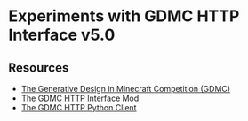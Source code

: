 # Experiments with GDMC HTTP Interface v5.0

## Resources
- [The Generative Design in Minecraft Competition (GDMC)](https://gendesignmc.engineering.nyu.edu/)
- [The GDMC HTTP Interface Mod](https://github.com/nilsgawlik/gdmc_http_interface)
- [The GDMC HTTP Python Client](https://github.com/nilsgawlik/gdmc_http_client_python)
